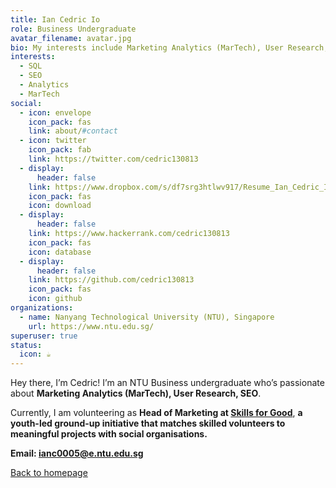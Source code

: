 ```yaml
---
title: Ian Cedric Io
role: Business Undergraduate
avatar_filename: avatar.jpg
bio: My interests include Marketing Analytics (MarTech), User Research, SEO
interests:
  - SQL
  - SEO
  - Analytics
  - MarTech
social:
  - icon: envelope
    icon_pack: fas
    link: about/#contact
  - icon: twitter
    icon_pack: fab
    link: https://twitter.com/cedric130813
  - display:
      header: false
    link: https://www.dropbox.com/s/df7srg3htlwv917/Resume_Ian_Cedric_Io.pdf?dl=0
    icon_pack: fas
    icon: download
  - display:
      header: false
    link: https://www.hackerrank.com/cedric130813
    icon_pack: fas
    icon: database
  - display:
      header: false
    link: https://github.com/cedric130813
    icon_pack: fas
    icon: github
organizations:
  - name: Nanyang Technological University (NTU), Singapore
    url: https://www.ntu.edu.sg/
superuser: true
status:
  icon: ☕️
---
```

Hey there, I’m Cedric! I’m an NTU Business undergraduate who’s passionate about **Marketing Analytics (MarTech), User Research, SEO**.

Currently, I am volunteering as **Head of Marketing at [Skills for Good](https://www.skills-for-good.org/)**, **a youth-led ground-up initiative that matches skilled volunteers to meaningful projects with social organisations.**

**Email: [ianc0005@e.ntu.edu.sg](mailto:ianc0005@e.ntu.edu.sg)**

[Back to homepage](/)